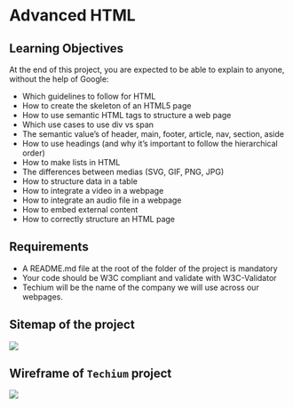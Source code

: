 # Advanced HTML

## Learning Objectives
At the end of this project, you are expected to be able to explain to anyone, without the help of Google:

*   Which guidelines to follow for HTML
*   How to create the skeleton of an HTML5 page
*   How to use semantic HTML tags to structure a web page
*   Which use cases to use div vs span
*   The semantic value’s of header, main, footer, article, nav, section, aside
*   How to use headings (and why it’s important to follow the hierarchical order)
*   How to make lists in HTML
*   The differences between medias (SVG, GIF, PNG, JPG)
*   How to structure data in a table
*   How to integrate a video in a webpage
*   How to integrate an audio file in a webpage
*   How to embed external content
*   How to correctly structure an HTML page

## Requirements
*   A README.md file at the root of the folder of the project is mandatory
*   Your code should be W3C compliant and validate with W3C-Validator
*   Techium will be the name of the company we will use across our webpages.

## Sitemap of the project
![](https://i.imgur.com/j7qKt2m.png)

## Wireframe of `Techium` project
![](https://i.imgur.com/4eabK4Q.png)

